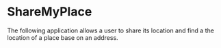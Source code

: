 # ShareMyPlace
The following application allows a user to share its location and find a the location of a place base on an address.
